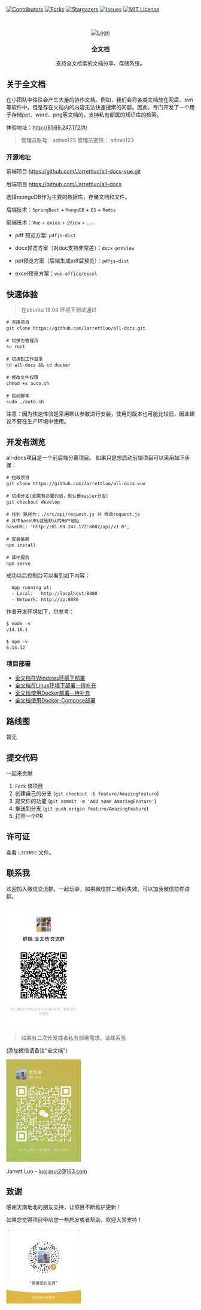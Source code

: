 <!--
*** Thanks for checking out the Best-README-Template. If you have a suggestion
*** that would make this better, please fork the repo and create a pull request
*** or simply open an issue with the tag "enhancement".
*** Thanks again! Now go create something AMAZING! :D
-->



<!-- PROJECT SHIELDS -->
<!--
*** I'm using markdown "reference style" links for readability.
*** Reference links are enclosed in brackets [ ] instead of parentheses ( ).
*** See the bottom of this document for the declaration of the reference variables
*** for contributors-url, forks-url, etc. This is an optional, concise syntax you may use.
*** https://www.markdownguide.org/basic-syntax/#reference-style-links
-->
[![Contributors][contributors-shield]][contributors-url]
[![Forks][forks-shield]][forks-url]
[![Stargazers][stars-shield]][stars-url]
[![Issues][issues-shield]][issues-url]
[![MIT License][license-shield]][license-url]
<!--[![LinkedIn][linkedin-shield]][linkedin-url]-->


<!-- PROJECT LOGO -->
<br />
<p align="center">
  <a href="https://github.com/Jarrettluo/document-sharing-site">
    <img src="https://github.com/Jarrettluo/document-sharing-site/blob/main/images/banner.png" alt="Logo" width="300" height="300">
  </a>

<h3 align="center">全文档</h3>

  <p align="center">
    支持全文检索的文档分享、存储系统。
    <br />
  </p>
</p>





<!-- ABOUT THE PROJECT -->

## 关于全文档

在小团队中往往会产生大量的协作文档。例如，我们会将各类文档放在网盘、svn等软件中，但是存在文档内的内容无法快速搜索的问题。因此，专门开发了一个用于存储ppt、word、png等文档的，支持私有部属的知识库的检索。


<p>体验地址：<a href="http://81.69.247.172/#/">http://81.69.247.172/#/</a></p>

> 管理员账号：admin123 管理员密码： admin123

### 开源地址

前端项目
<a href="https://github.com/Jarrettluo/all-docs-vue">
https://github.com/Jarrettluo/all-docs-vue.git
</a>

后端项目
<a href="https://github.com/Jarrettluo/all-docs">
https://github.com/Jarrettluo/all-docs
</a>

选择mongoDB作为主要的数据库，存储文档和文件。

后端技术：`SpringBoot` + `MongoDB` + `ES` + `Redis`

前端技术：`Vue` + `axios` + `iView` + `...`

- pdf 预览方案: `pdfjs-dist`

- docx预览方案（对doc支持非常差）：`docx-preview`

- ppt预览方案（后端生成pdf后预览）：`pdfjs-dist`

- excel预览方案：`vue-office/excel`

## 快速体验
> 在ubuntu 18.04 环境下测试通过
```shell
# 克隆项目
git clone https://github.com/Jarrettluo/all-docs.git

# 切换为管理员
su root

# 切换到工作目录
cd all-docs && cd docker

# 修改文件权限
chmod +x auto.sh

# 启动脚本
sudo ./auto.sh
```
注意：因为快速体验是采用默认参数进行安装，使用的版本也可能比较旧，因此建议不要在生产环境中使用。

## 开发者浏览
all-docs项目是一个前后端分离项目。
如果只是想启动前端项目可以采用如下步骤：
```shell
# 拉取项目
git clone https://github.com/Jarrettluo/all-docs-vue

# 切换分支(如果有必要的话，默认是master分支）
git checkout develop

# 找到 路径为：./src/api/request.js 并 修改request.js 
# 其中baseURL就是默认的用户地址
baseURL: 'http://81.69.247.172:8082/api/v1.0',

# 安装依赖
npm install 

# 其中服务
npm serve
```

成功以后控制台可以看到如下内容：
```shell
  App running at:
  - Local:   http://localhost:8080 
  - Network: http://ip:8080
```


作者开发环境如下，供参考：
```shell
$ node -v
v14.16.1

$ npm -v
6.14.12
```

### 项目部署

- [全文档在Windows环境下部署](https://github.com/Jarrettluo/document-sharing-site/blob/main/deploy/depoly_win_zh.md)
- [全文档在Linux环境下部署--待补充](https://github.com/Jarrettluo/document-sharing-site/blob/main/deploy/deploy_linux_zh.md)
- [全文档使用Docker部署--待补充](https://github.com/Jarrettluo/document-sharing-site/blob/main/deploy/deploy_docker_zh.md)
- [全文档使用Docker-Compose部署](https://github.com/Jarrettluo/document-sharing-site/blob/main/deploy/deploy_docker_compose_zh.md)


<!-- ROADMAP -->

## 路线图
暂无

<!-- CONTRIBUTING -->

## 提交代码

一起来贡献

1. `Fork` 该项目
2. 创建自己的分支 (`git checkout -b feature/AmazingFeature`)
3. 提交你的功能 (`git commit -m 'Add some AmazingFeature'`)
4. 推送到分支 (`git push origin feature/AmazingFeature`)
5. 打开一个PR

<!-- LICENSE -->

## 许可证

查看 `LICENSE` 文件。



<!-- CONTACT -->

## 联系我

欢迎加入微信交流群，一起玩😄，如果微信群二维码失效，可以加我微信拉你进群。

<img src="https://github.com/Jarrettluo/all-docs-vue/blob/main/images/WechatIMG349.jpg" alt="imGroup" width="200">

> 如果有二次开发或者私有部署需求，请联系我

(添加微信请备注"全文档")

<img src="https://github.com/Jarrettluo/all-docs-vue/blob/main/images/WechatIMG350.jpg" alt="imGroup" width="200">


Jarrett Luo - luojiarui2@163.com


<!-- ACKNOWLEDGEMENTS -->

## 致谢

感谢天南地北的朋友支持，让项目不断维护更新！

如果您觉得项目带给您一些启发或者帮助，欢迎大赏支持！

<img src="https://github.com/Jarrettluo/all-docs-vue/blob/main/images/WechatIMG351.jpg" alt="imGroup" width="200">


<!-- MARKDOWN LINKS & IMAGES -->
<!-- https://www.markdownguide.org/basic-syntax/#reference-style-links -->

[contributors-shield]: https://img.shields.io/github/contributors/Jarrettluo/document-sharing-site.svg?style=for-the-badge

[contributors-url]: https://github.com/Jarrettluo/document-sharing-site/graphs/contributors

[forks-shield]: https://img.shields.io/github/forks/Jarrettluo/document-sharing-site.svg?style=for-the-badge

[forks-url]: https://github.com/Jarrettluo/document-sharing-site/network/members

[stars-shield]: https://img.shields.io/github/stars/Jarrettluo/document-sharing-site.svg?style=for-the-badge

[stars-url]: https://github.com/Jarrettluo/document-sharing-site/stargazers

[issues-shield]: https://img.shields.io/github/issues/Jarrettluo/document-sharing-site.svg?style=for-the-badge

[issues-url]: https://github.com/Jarrettluo/document-sharing-site/issues

[license-shield]: https://img.shields.io/github/license/Jarrettluo/document-sharing-site.svg?style=for-the-badge

[license-url]: https://github.com/Jarrettluo/document-sharing-site/blob/master/LICENSE.txt

[linkedin-shield]: https://img.shields.io/badge/-LinkedIn-black.svg?style=for-the-badge&logo=linkedin&colorB=555

[linkedin-url]: https://linkedin.com/in/othneildrew

[product-screenshot]: images/screenshot.png